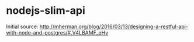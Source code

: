 # nodejs-slim-api
Initial source: http://mherman.org/blog/2016/03/13/designing-a-restful-api-with-node-and-postgres/#.V4LBAMF_eHv
